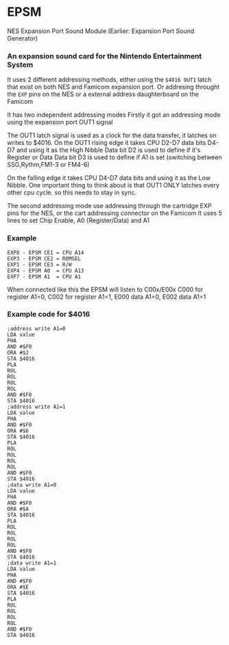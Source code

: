 # EPSM
 NES Expansion Port Sound Module (Earlier: Expansion Port Sound Generator)


### An expansion sound card for the Nintendo Entertainment System
It uses 2 different addressing methods, either using the `$4016 OUT1` latch that exist on both NES and Famicom expansion port.
Or addresing throught the `EXP` pins on the NES or a external address daughterboard on the Famicom

It has two independent addressing modes
Firstly it got an addressing mode using the expansion port OUT1 signal

The OUT1 latch signal is used as a clock for the data transfer, it latches on writes to $4016.
On the OUT1 rising edge it takes CPU D2-D7 data bits D4-D7 and using it as the High Nibble
Data bit D2 is used to define if it's Register or Data
Data bit D3 is used to define if A1 is set (switching between SSG,Rythm,FM1-3 or FM4-6)

On the falling edge it takes CPU D4-D7 data bits and using it as the Low Nibble.
One important thing to think about is that OUT1 ONLY latches every other cpu cycle. so this needs to stay in sync.


The second addressing mode use addressing through the cartridge EXP pins for the NES, or the cart addressing connector on the Famicom
It uses 5 lines to set Chip Enable, A0 (Register/Data) and A1

### Example

```
EXP8 - EPSM CE1 = CPU A14
EXP3 - EPSM CE2 = ROMSEL
EXP1 - EPSM CE3 = R/W
EXP4 - EPSM A0  = CPU A13
EXP7 - EPSM A1  = CPU A1
```

When connected like this the EPSM will listen to C00x/E00x
C000 for register A1=0, C002 for register A1=1, E000 data A1=0, E002 data A1=1


###  Example code for $4016

```
;address write A1=0
LDA value
PHA
AND #$F0
ORA #$2
STA $4016
PLA
ROL
ROL
ROL
ROL
AND #$F0
STA $4016
;address write A1=1
LDA value
PHA
AND #$F0
ORA #$6
STA $4016
PLA
ROL
ROL
ROL
ROL
AND #$F0
STA $4016
;data write A1=0
LDA value
PHA
AND #$F0
ORA #$A
STA $4016
PLA
ROL
ROL
ROL
ROL
AND #$F0
STA $4016
;data write A1=1
LDA value
PHA
AND #$F0
ORA #$E
STA $4016
PLA
ROL
ROL
ROL
ROL
AND #$F0
STA $4016
```
